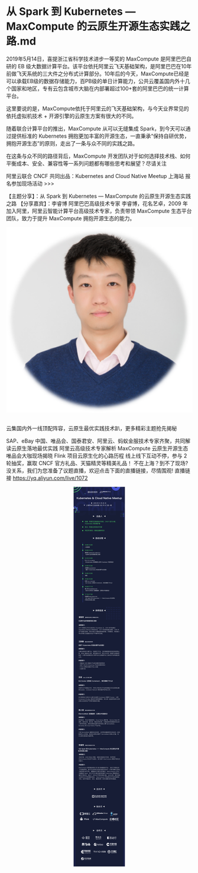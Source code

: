 # 从 Spark 到 Kubernetes — MaxCompute 的云原生开源生态实践之路.md

2019年5月14日，喜提浙江省科学技术进步一等奖的 MaxCompute 是阿里巴巴自研的 EB 级大数据计算平台。该平台依托阿里云飞天基础架构，是阿里巴巴在10年前做飞天系统的三大件之分布式计算部分。10年后的今天，MaxCompute已经是可以承载EB级的数据存储能力，百PB级的单日计算能力，公共云覆盖国内外十几个国家和地区，专有云包含城市大脑在内部署超过100+套的阿里巴巴的统一计算平台。


这里要说的是，MaxCompute依托于阿里云的飞天基础架构，与今天业界常见的依托虚拟机技术 + 开源引擎的云原生方案有很大的不同。


随着联合计算平台的推出，MaxCompute 从可以无缝集成 Spark，到今天可以通过提供标准的 Kubernetes 拥抱更加丰富的开源生态，一直秉承“保持自研优势，拥抱开源生态”的原则，走出了一条与众不同的实践之路。


在这条与众不同的路径背后，MaxCompute 开发团队对于如何选择技术栈、如何平衡成本、安全、兼容性等一系列问题都有哪些思考和展望？尽请关注


阿里云联合 CNCF 共同出品：Kubernetes and Cloud Native Meetup 上海站 
报名参加现场活动 >>>


【主题分享】：从 Spark 到 Kubernetes — MaxCompute 的云原生开源生态实践之路
【分享嘉宾】：李睿博 阿里巴巴高级技术专家
李睿博，花名艺卓，2009 年加入阿里，阿里云智能计算平台高级技术专家，负责带领 MaxCompute 生态平台团队，致力于提升 MaxCompute 拥抱开源生态的能力。

<div style="text-align:center" align="center">
<img src="/images/从 Spark 到 Kubernetes — MaxCompute 的云原生开源生态实践之路1.png" align="center" />
</div>
</br>

云集国内外一线顶配阵容，云原生最优实践技术趴，更多精彩主题抢先揭秘

SAP、eBay 中国、唯品会、国泰君安、阿里云、蚂蚁金服技术专家齐聚，共同解读云原生落地最优实践
阿里云高级技术专家解析 MaxCompute 云原生开源生态
唯品会大咖现场揭晓 Flink 项目云原生化的心路历程
线上线下互动不停，参与 2 轮抽奖，赢取 CNCF 官方礼品、天猫精灵等精美礼品！
不在上海？到不了现场?
没关系，我们为您准备了议题直播，欢迎点击下面的直播链接，尽情围观!
直播链接 https://yq.aliyun.com/live/1072

<div style="text-align:center" align="center">
<img src="/images/从 Spark 到 Kubernetes — MaxCompute 的云原生开源生态实践之路2.png" align="center" />
</div>
</br>
